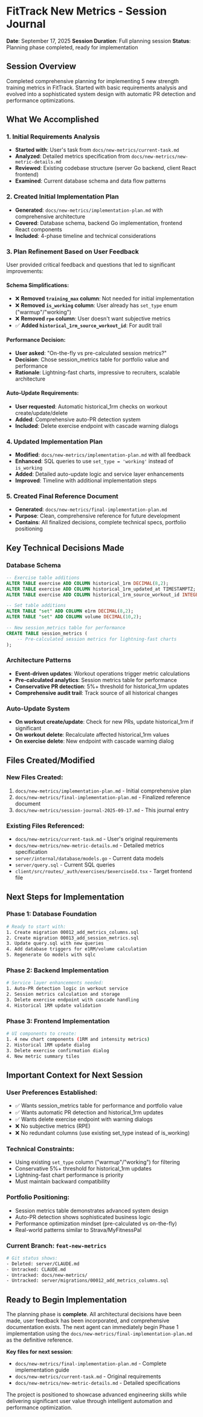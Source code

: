 # FitTrack New Metrics - Session Journal
**Date**: September 17, 2025
**Session Duration**: Full planning session
**Status**: Planning phase completed, ready for implementation

## Session Overview
Completed comprehensive planning for implementing 5 new strength training metrics in FitTrack. Started with basic requirements analysis and evolved into a sophisticated system design with automatic PR detection and performance optimizations.

## What We Accomplished

### 1. **Initial Requirements Analysis**
- **Started with**: User's task from `docs/new-metrics/current-task.md`
- **Analyzed**: Detailed metrics specification from `docs/new-metrics/new-metric-details.md`
- **Reviewed**: Existing codebase structure (server Go backend, client React frontend)
- **Examined**: Current database schema and data flow patterns

### 2. **Created Initial Implementation Plan**
- **Generated**: `docs/new-metrics/implementation-plan.md` with comprehensive architecture
- **Covered**: Database schema, backend Go implementation, frontend React components
- **Included**: 4-phase timeline and technical considerations

### 3. **Plan Refinement Based on User Feedback**
User provided critical feedback and questions that led to significant improvements:

#### **Schema Simplifications**:
- ❌ **Removed `training_max` column**: Not needed for initial implementation
- ❌ **Removed `is_working` column**: User already has `set_type` enum ("warmup"/"working")
- ❌ **Removed `rpe` column**: User doesn't want subjective metrics
- ✅ **Added `historical_1rm_source_workout_id`**: For audit trail

#### **Performance Decision**:
- **User asked**: "On-the-fly vs pre-calculated session metrics?"
- **Decision**: Chose session_metrics table for portfolio value and performance
- **Rationale**: Lightning-fast charts, impressive to recruiters, scalable architecture

#### **Auto-Update Requirements**:
- **User requested**: Automatic historical_1rm checks on workout create/update/delete
- **Added**: Comprehensive auto-PR detection system
- **Included**: Delete exercise endpoint with cascade warning dialogs

### 4. **Updated Implementation Plan**
- **Modified**: `docs/new-metrics/implementation-plan.md` with all feedback
- **Enhanced**: SQL queries to use `set_type = 'working'` instead of `is_working`
- **Added**: Detailed auto-update logic and service layer enhancements
- **Improved**: Timeline with additional implementation steps

### 5. **Created Final Reference Document**
- **Generated**: `docs/new-metrics/final-implementation-plan.md`
- **Purpose**: Clean, comprehensive reference for future development
- **Contains**: All finalized decisions, complete technical specs, portfolio positioning

## Key Technical Decisions Made

### **Database Schema**
```sql
-- Exercise table additions
ALTER TABLE exercise ADD COLUMN historical_1rm DECIMAL(8,2);
ALTER TABLE exercise ADD COLUMN historical_1rm_updated_at TIMESTAMPTZ;
ALTER TABLE exercise ADD COLUMN historical_1rm_source_workout_id INTEGER REFERENCES workout(id);

-- Set table additions
ALTER TABLE "set" ADD COLUMN e1rm DECIMAL(8,2);
ALTER TABLE "set" ADD COLUMN volume DECIMAL(10,2);

-- New session_metrics table for performance
CREATE TABLE session_metrics (
    -- Pre-calculated session metrics for lightning-fast charts
);
```

### **Architecture Patterns**
- **Event-driven updates**: Workout operations trigger metric calculations
- **Pre-calculated analytics**: Session metrics table for performance
- **Conservative PR detection**: 5%+ threshold for historical_1rm updates
- **Comprehensive audit trail**: Track source of all historical changes

### **Auto-Update System**
- **On workout create/update**: Check for new PRs, update historical_1rm if significant
- **On workout delete**: Recalculate affected historical_1rm values
- **On exercise delete**: New endpoint with cascade warning dialog

## Files Created/Modified

### **New Files Created**:
1. `docs/new-metrics/implementation-plan.md` - Initial comprehensive plan
2. `docs/new-metrics/final-implementation-plan.md` - Finalized reference document
3. `docs/new-metrics/session-journal-2025-09-17.md` - This journal entry

### **Existing Files Referenced**:
- `docs/new-metrics/current-task.md` - User's original requirements
- `docs/new-metrics/new-metric-details.md` - Detailed metrics specification
- `server/internal/database/models.go` - Current data models
- `server/query.sql` - Current SQL queries
- `client/src/routes/_auth/exercises/$exerciseId.tsx` - Target frontend file

## Next Steps for Implementation

### **Phase 1: Database Foundation**
```bash
# Ready to start with:
1. Create migration 00012_add_metrics_columns.sql
2. Create migration 00013_add_session_metrics.sql
3. Update query.sql with new queries
4. Add database triggers for e1RM/volume calculation
5. Regenerate Go models with sqlc
```

### **Phase 2: Backend Implementation**
```bash
# Service layer enhancements needed:
1. Auto-PR detection logic in workout service
2. Session metrics calculation and storage
3. Delete exercise endpoint with cascade handling
4. Historical 1RM update validation
```

### **Phase 3: Frontend Implementation**
```bash
# UI components to create:
1. 4 new chart components (1RM and intensity metrics)
2. Historical 1RM update dialog
3. Delete exercise confirmation dialog
4. New metric summary tiles
```

## Important Context for Next Session

### **User Preferences Established**:
- ✅ Wants session_metrics table for performance and portfolio value
- ✅ Wants automatic PR detection and historical_1rm updates
- ✅ Wants delete exercise endpoint with warning dialogs
- ❌ No subjective metrics (RPE)
- ❌ No redundant columns (use existing set_type instead of is_working)

### **Technical Constraints**:
- Using existing `set_type` column ("warmup"/"working") for filtering
- Conservative 5%+ threshold for historical_1rm updates
- Lightning-fast chart performance is priority
- Must maintain backward compatibility

### **Portfolio Positioning**:
- Session metrics table demonstrates advanced system design
- Auto-PR detection shows sophisticated business logic
- Performance optimization mindset (pre-calculated vs on-the-fly)
- Real-world patterns similar to Strava/MyFitnessPal

### **Current Branch**: `feat-new-metrics`
```bash
# Git status shows:
- Deleted: server/CLAUDE.md
- Untracked: CLAUDE.md
- Untracked: docs/new-metrics/
- Untracked: server/migrations/00012_add_metrics_columns.sql
```

## Ready to Begin Implementation

The planning phase is **complete**. All architectural decisions have been made, user feedback has been incorporated, and comprehensive documentation exists. The next agent can immediately begin Phase 1 implementation using the `docs/new-metrics/final-implementation-plan.md` as the definitive reference.

**Key files for next session**:
- `docs/new-metrics/final-implementation-plan.md` - Complete implementation guide
- `docs/new-metrics/current-task.md` - Original requirements
- `docs/new-metrics/new-metric-details.md` - Detailed specifications

The project is positioned to showcase advanced engineering skills while delivering significant user value through intelligent automation and performance optimization.